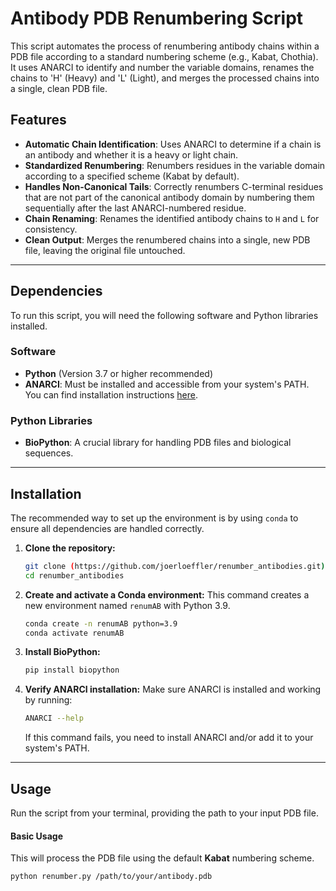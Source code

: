 # Antibody PDB Renumbering Script

This script automates the process of renumbering antibody chains within a PDB file according to a standard numbering scheme (e.g., Kabat, Chothia). It uses ANARCI to identify and number the variable domains, renames the chains to 'H' (Heavy) and 'L' (Light), and merges the processed chains into a single, clean PDB file.

## Features

-   **Automatic Chain Identification**: Uses ANARCI to determine if a chain is an antibody and whether it is a heavy or light chain.
-   **Standardized Renumbering**: Renumbers residues in the variable domain according to a specified scheme (Kabat by default).
-   **Handles Non-Canonical Tails**: Correctly renumbers C-terminal residues that are not part of the canonical antibody domain by numbering them sequentially after the last ANARCI-numbered residue.
-   **Chain Renaming**: Renames the identified antibody chains to `H` and `L` for consistency.
-   **Clean Output**: Merges the renumbered chains into a single, new PDB file, leaving the original file untouched.

---

## Dependencies

To run this script, you will need the following software and Python libraries installed.

### Software
-   **Python** (Version 3.7 or higher recommended)
-   **ANARCI**: Must be installed and accessible from your system's PATH. You can find installation instructions [here](http://opig.stats.ox.ac.uk/webapps/newsabdab/sabpred/anarci/).

### Python Libraries
-   **BioPython**: A crucial library for handling PDB files and biological sequences.

---

## Installation

The recommended way to set up the environment is by using `conda` to ensure all dependencies are handled correctly.

1.  **Clone the repository:**
    ```bash
    git clone (https://github.com/joerloeffler/renumber_antibodies.git)
    cd renumber_antibodies
    ```

2.  **Create and activate a Conda environment:**
    This command creates a new environment named `renumAB` with Python 3.9.
    ```bash
    conda create -n renumAB python=3.9
    conda activate renumAB
    ```

3.  **Install BioPython:**
    ```bash
    pip install biopython
    ```

4.  **Verify ANARCI installation:**
    Make sure ANARCI is installed and working by running:
    ```bash
    ANARCI --help
    ```
    If this command fails, you need to install ANARCI and/or add it to your system's PATH.

---

## Usage

Run the script from your terminal, providing the path to your input PDB file.

#### Basic Usage
This will process the PDB file using the default **Kabat** numbering scheme.

```bash
python renumber.py /path/to/your/antibody.pdb
